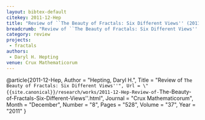 ```yaml
---
layout: bibtex-default
citekey: 2011-12-Hep
title: "Review of ``The Beauty of Fractals: Six Different Views'' (2011)"
breadcrumb: "Review of ``The Beauty of Fractals: Six Different Views'' (2011)"
category: review
projects:
 - fractals
authors:
 - Daryl H. Hepting
venue: Crux Mathematicorum
---
```

@article{2011-12-Hep,
	Author =  "Hepting, Daryl H.",
	Title =  "Review of ``The Beauty of Fractals: Six Different Views''",
	Url = \"{{site.canonical}}/research/works/2011-12-Hep-Review-of-``The-Beauty-of-Fractals-Six-Different-Views''.html\",
	Journal =  "Crux Mathematicorum",
	Month =  "December",
	Number =  "8",
	Pages =  "528",
	Volume =  "37",
	Year =  "2011"
}
